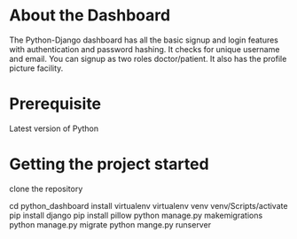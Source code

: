 # About the Dashboard
The Python-Django dashboard has all the basic signup and login features with authentication and password hashing. It checks for unique username and email. You can signup as two roles doctor/patient. It also has the profile picture facility.

# Prerequisite 
Latest version of Python

# Getting the project started
clone the repository

cd python_dashboard
install virtualenv
virtualenv venv
venv/Scripts/activate
pip install django
pip install pillow
python manage.py makemigrations
python manage.py migrate
python mange.py runserver


